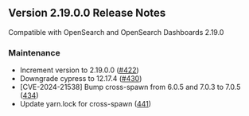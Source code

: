 ## Version 2.19.0.0 Release Notes

Compatible with OpenSearch and OpenSearch Dashboards 2.19.0

### Maintenance

- Increment version to 2.19.0.0 ([#422](https://github.com/opensearch-project/dashboards-query-workbench/pull/422))
- Downgrade cypress to 12.17.4 ([#430](https://github.com/opensearch-project/dashboards-query-workbench/pull/430))
- [CVE-2024-21538] Bump cross-spawn from 6.0.5 and 7.0.3 to 7.0.5 ([434](https://github.com/opensearch-project/dashboards-query-workbench/pull/434))
- Update yarn.lock for cross-spawn ([441](https://github.com/opensearch-project/dashboards-query-workbench/pull/441))